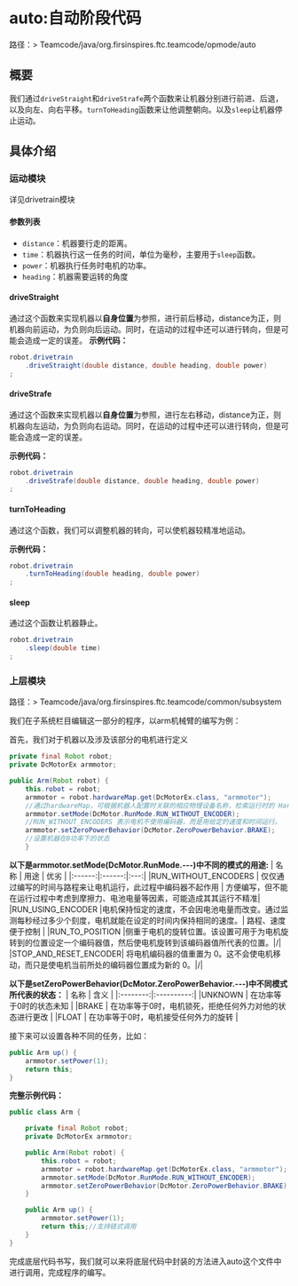 # auto:自动阶段代码
路径：> Teamcode/java/org.firsinspires.ftc.teamcode/opmode/auto

## 概要
我们通过```driveStraight```和```driveStrafe```两个函数来让机器分别进行前进、后退，以及向左、向右平移。```turnToHeading```函数来让他调整朝向。以及```sleep```让机器停止运动。

## 具体介绍

### 运动模块
详见drivetrain模块

#### 参数列表
- ```distance```：机器要行走的距离。
- ```time```：机器执行这一任务的时间，单位为毫秒，主要用于```sleep```函数。
- ```power```：机器执行任务时电机的功率。
- ```heading```：机器需要运转的角度



#### driveStraight

通过这个函数来实现机器以**自身位置**为参照，进行前后移动，distance为正，则机器向前运动，为负则向后运动。同时，在运动的过程中还可以进行转向，但是可能会造成一定的误差。
**示例代码：**
```java
robot.drivetrain
    .driveStraight(double distance, double heading, double power)
;
```

#### driveStrafe
通过这个函数来实现机器以**自身位置**为参照，进行左右移动，distance为正，则机器向左运动，为负则向右运动。同时，在运动的过程中还可以进行转向，但是可能会造成一定的误差。

**示例代码：**

```java
robot.drivetrain
    .driveStrafe(double distance, double heading, double power)
;
```

#### turnToHeading
通过这个函数，我们可以调整机器的转向，可以使机器较精准地运动。

**示例代码：**

```java
robot.drivetrain
    .turnToHeading(double heading, double power)
;
```

#### sleep
通过这个函数让机器静止。
```java
robot.drivetrain
    .sleep(double time)
;
```

### 上层模块

路径：> Teamcode/java/org.firsinspires.ftc.teamcode/common/subsystem

我们在子系统栏目编辑这一部分的程序，以arm机械臂的编写为例：

首先，我们对于机器以及涉及该部分的电机进行定义
```java
private final Robot robot;
private DcMotorEx armmotor;

public Arm(Robot robot) {
    this.robot = robot;
    armmotor = robot.hardwareMap.get(DcMotorEx.class, "armmotor");
    //通过hardwareMap，可根据机器人配置时关联的相应物理设备名称，检索运行时的 HardwareDevice 实例。
    armmotor.setMode(DcMotor.RunMode.RUN_WITHOUT_ENCODER);
    //RUN_WITHOUT_ENCODERS 表示电机不使用编码器，而是用给定的速度和时间运行。
    armmotor.setZeroPowerBehavior(DcMotor.ZeroPowerBehavior.BRAKE);
    //设置机器在0功率下的状态
    }
```
**以下是armmotor.setMode(DcMotor.RunMode.---)中不同的模式的用途:**
|  名称  | 用途   | 优劣 |
|:------:|:------:|:---:|
|RUN_WITHOUT_ENCODERS  | 仅仅通过编写的时间与路程来让电机运行，此过程中编码器不起作用 | 方便编写，但不能在运行过程中考虑到摩擦力、电池电量等因素，可能造成其其运行不精准|
|RUN_USING_ENCODER     |电机保持恒定的速度，不会因电池电量而改变。通过监测每秒经过多少个刻度，电机就能在设定的时间内保持相同的速度。| 路程、速度便于控制 |
|RUN_TO_POSITION       |侧重于电机的旋转位置。该设置可用于为电机旋转到的位置设定一个编码器值，然后使电机旋转到该编码器值所代表的位置。|/|
 |STOP_AND_RESET_ENCODER| 将电机编码器的值重置为 0。这不会使电机移动，而只是使电机当前所处的编码器位置成为新的 0。|/|

**以下是setZeroPowerBehavior(DcMotor.ZeroPowerBehavior.---)中不同模式所代表的状态：**
|  名称  | 含义    |
|:--------:|:----------:|
|UNKNOWN  | 在功率等于0时的状态未知 |
|BRAKE     | 在功率等于0时，电机锁死，拒绝任何外力对他的状态进行更改 | 
|FLOAT  |    在功率等于0时，电机接受任何外力的旋转 |

接下来可以设置各种不同的任务，比如：
```java
public Arm up() {
    armmotor.setPower(1);
    return this;
}
```

**完整示例代码：**
```java
public class Arm {

    private final Robot robot;
    private DcMotorEx armmotor;

    public Arm(Robot robot) {
        this.robot = robot;
        armmotor = robot.hardwareMap.get(DcMotorEx.class, "armmotor");
        armmotor.setMode(DcMotor.RunMode.RUN_WITHOUT_ENCODER);
        armmotor.setZeroPowerBehavior(DcMotor.ZeroPowerBehavior.BRAKE);
    }

    public Arm up() {
        armmotor.setPower(1);
        return this;//支持链式调用
    }
}
```

完成底层代码书写，我们就可以来将底层代码中封装的方法进入auto这个文件中进行调用，完成程序的编写。
